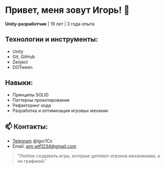 # Привет, меня зовут Игорь! 👋

**Unity-разработчик** | 19 лет | 3 года опыта  

## Технологии и инструменты:
- Unity
- Git, GitHub
- Zenject
- DOTween

## Навыки:
- Принципы SOLID
- Паттерны проектирования
- Рефакторинг кода
- Разработка и оптимизация игровых механик

## 📫 Контакты:
- [Telegram](https://t.me/igor1Cs) @igor1Cs  
- Email: aim.wtf1234@gmail.com  

> "Люблю создавать игры, которые цепляют игроков механиками, а не графикой."
